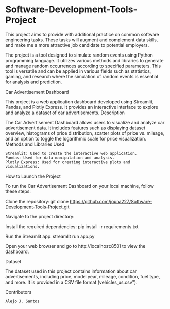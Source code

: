 # Software-Development-Tools-Project
This project aims to provide with additional practice on common software engineering tasks. These tasks will augment and complement data skills, and make me a more attractive job candidate to potential employers. 

The project is a tool designed to simulate random events using Python programming language. It utilizes various methods and libraries to generate and manage random occurrences according to specified parameters. This tool is versatile and can be applied in various fields such as statistics, gaming, and research where the simulation of random events is essential for analysis and prediction.

Car Advertisement Dashboard

This project is a web application dashboard developed using Streamlit, Pandas, and Plotly Express. It provides an interactive interface to explore and analyze a dataset of car advertisements.
Description

The Car Advertisement Dashboard allows users to visualize and analyze car advertisement data. It includes features such as displaying dataset overview, histograms of price distribution, scatter plots of price vs. mileage, and an option to toggle the logarithmic scale for price visualization.
Methods and Libraries Used

    Streamlit: Used to create the interactive web application.
    Pandas: Used for data manipulation and analysis.
    Plotly Express: Used for creating interactive plots and visualizations.

How to Launch the Project

To run the Car Advertisement Dashboard on your local machine, follow these steps:

Clone the repository: 
    git clone https://github.com/jouna227/Software-Development-Tools-Project.git


Navigate to the project directory: 
   
Install the required dependencies:
    pip install -r requirements.txt


Run the Streamlit app:
    streamlit run app.py


Open your web browser and go to http://localhost:8501 to view the dashboard.

Dataset

The dataset used in this project contains information about car advertisements, including price, model year, mileage, condition, fuel type, and more. It is provided in a CSV file format (vehicles_us.csv").

Contributors

    Alejo J. Santos

